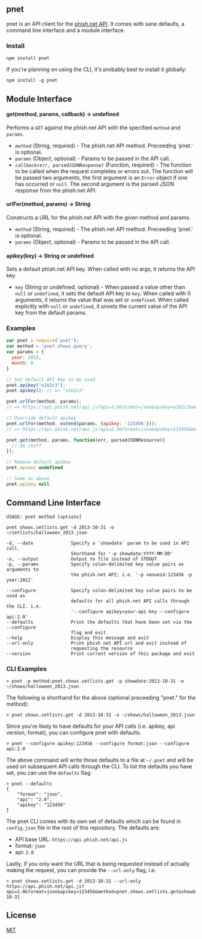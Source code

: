 ## pnet

pnet is an API client for the [phish.net API](http://api.phish.net/). It comes with sane defaults, a command line interface and a module interface.

### Install

`npm install pnet`

If you're planning on using the CLI, it's probably best to install it globally:

`npm install -g pnet`

## Module Interface

#### get(method, params, callback) → undefined

Performs a `GET` against the phish.net API with the specified `method` and `params`.

* `method` (String, required) - The phish.net API method. Preceeding 'pnet.' is optional.
* `params` (Object, optional) - Params to be passed in the API call.
* `callback(err, parsedJSONResponse)` (Function, required) - The function to be called when the request completes or errors out. The function will be passed two arguments, the first argument is an `Error` object if one has occurred or `null`. The second argument is the parsed JSON response from the phish.net API.

#### urlFor(method, params) → String

Constructs a URL for the phish.net API with the given method and params.

* `method` (String, required) - The phish.net API method. Preceeding 'pnet.' is optional.
* `params` (Object, optional) - Params to be passed in the API call.

#### apikey(key) → String or undefined

Sets a default phish.net API key. When called with no args, it returns the API key.

* `key` (String or undefined, optional) - When passed a value other than `null` or `undefined`, it sets the default API key to `key`. When called with 0 arguments, it returns the value that was set or `undefined`. When called explicitly with `null` or `undefined`, it unsets the current value of the API key from the default params.

### Examples

```javascript
var pnet = require('pnet');
var method = 'pnet.shows.query';
var params = {
  year: 2013,
  month: 8
}

// Set default API key to be used
pnet.apikey("a1b2c3");
pnet.apikey(); // => "a1b2c3"

pnet.urlFor(method, params);
// => https://api.phish.net/api.js?api=2.0&format=json&apikey=a1b2c3&method=pnet.shows.query&year=2013&month=8'

// Override default apikey
pnet.urlFor(method, extend(params, {apikey: '123456'}));
// => https://api.phish.net/api.js?api=2.0&format=json&apikey=123456&method=pnet.shows.query&year=2013&month=8'

pnet.get(method, params, function(err, parsedJSONResource){
  // do stuff
});

// Remove default apikey
pnet.apikey undefined

// Same as above
pnet.apikey null
```

## Command Line Interface

```
USAGE: pnet method [options]

pnet shows.setlists.get -d 2013-10-31 -o ~/setlists/halloween_2013.json

-d, --date              Specify a `showdate` param to be used in API call.
                        Shorthand for '-p showdate:YYYY-MM-DD'
-o, --output            Output to file instead of STDOUT
-p, --params            Specify colon-delimited key value pairs as arguments to
                        the phish.net API; i.e. '-p venueid:123456 -p year:2012'

--configure             Specify colon-delimited key value pairs to be used as
                        defaults for all phish.net API calls through the CLI. i.e.
                        '--configure apikey=your-api-key --configure api:2.0'
--defaults              Print the defaults that have been set via the --configure
                        flag and exit
--help                  Display this message and exit
--url-only              Print phish net API url and exit instead of
                        requesting the resource
--version               Print current version of this package and exit
```

### CLI Examples

```
> pnet -p method:pnet.shows.setlists.get -p showdate:2013-10-31 -o ~/shows/halloween_2013.json
```

The following is shorthand for the above (optional preceeding "pnet." for the method):

```
> pnet shows.setlists.get -d 2013-10-31 -o ~/shows/halloween_2013.json
```

Since you're likely to have defaults for your API calls (i.e. apikey, api version, format), you can configure pnet with defaults.

```
> pnet --configure apikey:123456 --configure format:json --configure api:2.0
```

The above command will write those defaults to a file at `~/.pnet` and will be used on subsequent API calls through the CLI. To list the defaults you have set, you can use the `defaults` flag.

```
> pnet --defaults
{
    "format": "json",
    "api": "2.0",
    "apikey": "123456"
}
```

The pnet CLI comes with its own set of defaults which can be found in `config.json` file in the root of this repository. The defaults are:

* API base URL: `https://api.phish.net/api.js`
* format: `json`
* api: `2.0`

Lastly, if you only want the URL that is being requested instead of actually making the request, you can provide the `--url-only` flag, i.e.

```
> pnet shows.setlists.get -d 2013-10-31 --url-only
https://api.phish.net/api.js?api=2.0&format=json&apikey=123456&method=pnet.shows.setlists.get&showdate=2013-10-31
```

## License

[MIT](https://github.com/benjreinhart/pnet/blob/master/LICENSE.txt)